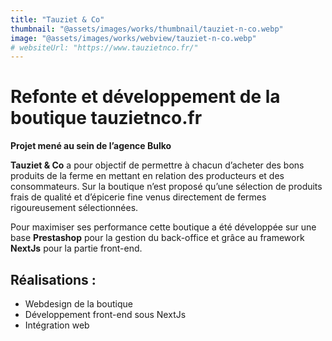 ```yaml
---
title: "Tauziet & Co"
thumbnail: "@assets/images/works/thumbnail/tauziet-n-co.webp"
image: "@assets/images/works/webview/tauziet-n-co.webp"
# websiteUrl: "https://www.tauzietnco.fr/"
---
```


# Refonte et développement de la boutique tauzietnco.fr

**Projet mené au sein de l’agence Bulko**

**Tauziet & Co** a pour objectif de permettre à chacun d’acheter des bons produits de la ferme en mettant en relation des producteurs et des consommateurs. Sur la boutique n’est proposé qu’une sélection de produits frais de qualité et d’épicerie fine venus directement de fermes rigoureusement sélectionnées.

Pour maximiser ses performance cette boutique a été développée sur une base **Prestashop** pour la gestion du back-office et grâce au framework **NextJs** pour la partie front-end.

## Réalisations :

- Webdesign de la boutique
- Développement front-end sous NextJs
- Intégration web
